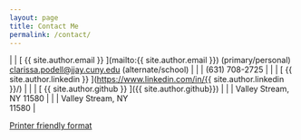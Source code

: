 ```yaml
---
layout: page
title: Contact Me
permalink: /contact/
---
```


| <i style="txt-center txt-primary" class="icon icon-mail2"></i>  | [ {{ site.author.email }} ](mailto:{{ site.author.email }})  (primary/personal)<br>[clarissa.podell@jjay.cuny.edu](mailto:clarissa.podell@jjay.cuny.edu)  (alternate/school) | 
| <i style="txt-center txt-primary" class="icon icon-mobile"></i> | (631) 708-2725 | 
| <i style="txt-center txt-primary" class="icon icon-linkedin"></i>  | [ {{ site.author.linkedin }} ](https://www.linkedin.com/in/{{ site.author.linkedin }}/) | 
| <i style="txt-center txt-primary" class="icon icon-github"></i> | [ {{ site.author.github }} ]({{ site.author.github}}) |
| <i style="txt-center txt-primary" class="icon icon-location"></i> | Valley Stream, NY 11580 |
| <i style="txt-center txt-primary" class="icon icon-home"></i> | Valley Stream, NY<br>11580   | 

<a href="javascript:window.print()" title="Printer friendly format"><i class="icon icon-print"></i>Printer friendly format</a>
